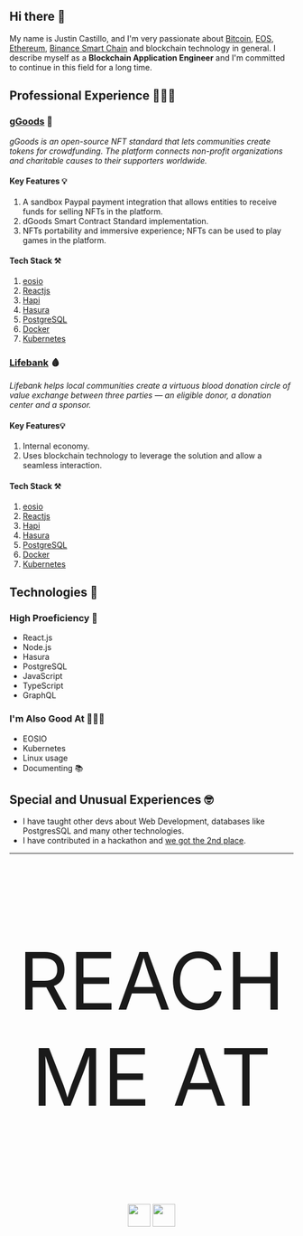 
## Hi there 👋
My name is Justin Castillo, and I'm very passionate about [Bitcoin](https://bitcoin.org/en/), [EOS](http://www.eoscommunity.org/), [Ethereum](https://ethereum.org/en/), [Binance Smart Chain](https://www.binance.org/en/smartChain) and blockchain technology in general. 
I describe myself as a **Blockchain Application Engineer** and I'm committed to continue in this field for a long time.

## Professional Experience 👨🏻‍💻

### [gGoods](https://ggoods.io/) 🧩
*gGoods is an open-source NFT standard that lets communities create tokens for crowdfunding. The platform connects non-profit organizations and charitable causes to their supporters worldwide.*
#### Key Features 💡
1. A sandbox Paypal payment integration that allows entities to receive funds for selling NFTs in the platform.
2. dGoods Smart Contract Standard implementation.
3. NFTs portability and immersive experience; NFTs can be used to play games in the platform.

#### Tech Stack ⚒
1. [eosio](https://eos.io/)
2. [Reactjs](https://reactjs.org/)
3. [Hapi](https://hapi.dev/)
4. [Hasura](https://hasura.io/)
5. [PostgreSQL](https://www.postgresql.org/)
6. [Docker](https://www.docker.com/)
7. [Kubernetes](https://kubernetes.io/)

### [Lifebank](https://lifebank.io/) 🩸
*Lifebank helps local communities create a virtuous blood donation circle of value exchange between three parties — an eligible donor, a donation center and a sponsor.*

#### Key Features💡
1. Internal economy.
2. Uses blockchain technology to leverage the solution and allow a seamless interaction.

#### Tech Stack ⚒
1. [eosio](https://eos.io/)
2. [Reactjs](https://reactjs.org/)
3. [Hapi](https://hapi.dev/)
4. [Hasura](https://hasura.io/)
5. [PostgreSQL](https://www.postgresql.org/)
6. [Docker](https://www.docker.com/)
7. [Kubernetes](https://kubernetes.io/)

## Technologies 👾
### High Proeficiency 🚀
- React.js
- Node.js
- Hasura
- PostgreSQL
- JavaScript
- TypeScript
- GraphQL

### I'm Also Good At 💆🏻‍♂️
- EOSIO
- Kubernetes
- Linux usage
- Documenting 📚

## Special and Unusual Experiences 🤓
- I have taught other devs about Web Development, databases like PostgresSQL and many other technologies.
- I have contributed in a hackathon and [we got the 2nd place](https://youtu.be/2jB0Nzw21h0).

<hr />

<p align="center" style="font-size: 10em">
  REACH ME AT
</p>
<p align="center">
  <a href="https://twitter.com/_JustinCast"><img src="http://assets.stickpng.com/images/580b57fcd9996e24bc43c53e.png" width="40" height="40"/></a>
  <a href="https://www.linkedin.com/in/jacv/"><img src="https://image.flaticon.com/icons/png/512/174/174857.png" width="40" height="40"/></a>
</p>
